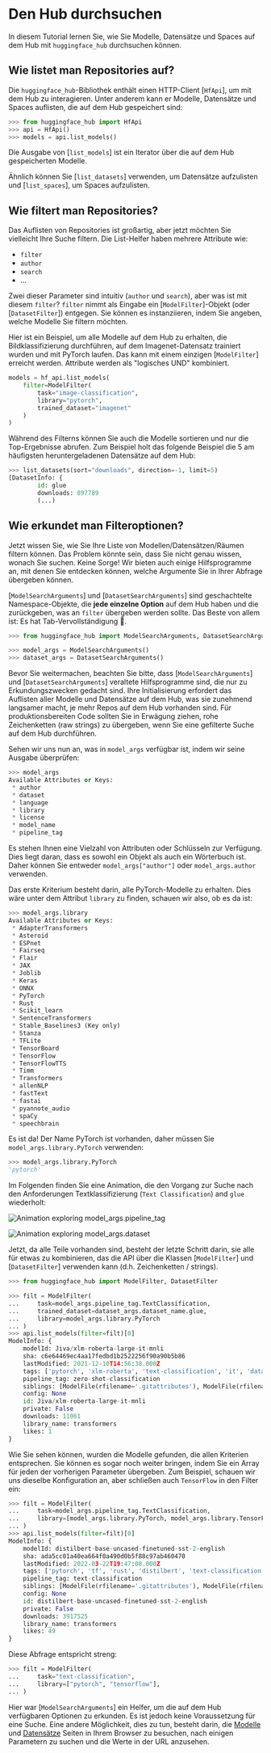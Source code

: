 <!--⚠️ Note that this file is in Markdown but contain specific syntax for our doc-builder (similar to MDX) that may not be
rendered properly in your Markdown viewer.
-->

# Den Hub durchsuchen

In diesem Tutorial lernen Sie, wie Sie Modelle, Datensätze und Spaces auf dem Hub mit `huggingface_hub` durchsuchen können.

## Wie listet man Repositories auf?

Die `huggingface_hub`-Bibliothek enthält einen HTTP-Client [`HfApi`], um mit dem Hub zu interagieren. 
Unter anderem kann er Modelle, Datensätze und Spaces auflisten, die auf dem Hub gespeichert sind:

```py
>>> from huggingface_hub import HfApi
>>> api = HfApi()
>>> models = api.list_models()
```

Die Ausgabe von [`list_models`] ist ein Iterator über die auf dem Hub gespeicherten Modelle.

Ähnlich können Sie [`list_datasets`] verwenden, um Datensätze aufzulisten und [`list_spaces`], um Spaces aufzulisten.

## Wie filtert man Repositories?

Das Auflisten von Repositories ist großartig, aber jetzt möchten Sie vielleicht Ihre Suche filtern. 
Die List-Helfer haben mehrere Attribute wie:
- `filter`
- `author`
- `search`
- ...

Zwei dieser Parameter sind intuitiv (`author` und `search`), aber was ist mit diesem `filter`? 
`filter` nimmt als Eingabe ein [`ModelFilter`]-Objekt (oder [`DatasetFilter`]) entgegen. 
Sie können es instanziieren, indem Sie angeben, welche Modelle Sie filtern möchten.

Hier ist ein Beispiel, um alle Modelle auf dem Hub zu erhalten, die Bildklassifizierung durchführen, 
auf dem Imagenet-Datensatz trainiert wurden und mit PyTorch laufen. 
Das kann mit einem einzigen [`ModelFilter`] erreicht werden. Attribute werden als "logisches UND" kombiniert.

```py
models = hf_api.list_models(
    filter=ModelFilter(
		task="image-classification",
		library="pytorch",
		trained_dataset="imagenet"
	)
)
```

Während des Filterns können Sie auch die Modelle sortieren und nur die Top-Ergebnisse abrufen. 
Zum Beispiel holt das folgende Beispiel die 5 am häufigsten heruntergeladenen Datensätze auf dem Hub:

```py
>>> list_datasets(sort="downloads", direction=-1, limit=5)
[DatasetInfo: {
        id: glue
		downloads: 897789
		(...)
```


## Wie erkundet man Filteroptionen?

Jetzt wissen Sie, wie Sie Ihre Liste von Modellen/Datensätzen/Räumen filtern können. 
Das Problem könnte sein, dass Sie nicht genau wissen, wonach Sie suchen. Keine Sorge! 
Wir bieten auch einige Hilfsprogramme an, mit denen Sie entdecken können, welche Argumente Sie in Ihrer Abfrage übergeben können.

[`ModelSearchArguments`] und [`DatasetSearchArguments`] sind geschachtelte Namespace-Objekte, 
die **jede einzelne Option** auf dem Hub haben und die zurückgeben, was an `filter` übergeben werden sollte. 
Das Beste von allem ist: Es hat Tab-Vervollständigung 🎊.

```python
>>> from huggingface_hub import ModelSearchArguments, DatasetSearchArguments

>>> model_args = ModelSearchArguments()
>>> dataset_args = DatasetSearchArguments()
```

<Tip warning={true}>

Bevor Sie weitermachen, beachten Sie bitte, dass [`ModelSearchArguments`] und [`DatasetSearchArguments`] 
veraltete Hilfsprogramme sind, die nur zu Erkundungszwecken gedacht sind. 
Ihre Initialisierung erfordert das Auflisten aller Modelle und Datensätze auf dem Hub, was sie zunehmend langsamer macht, 
je mehr Repos auf dem Hub vorhanden sind. Für produktionsbereiten Code sollten Sie in Erwägung ziehen, 
rohe Zeichenketten (raw strings) zu übergeben, wenn Sie eine gefilterte Suche auf dem Hub durchführen.

</Tip>

Sehen wir uns nun an, was in `model_args` verfügbar ist, indem wir seine Ausgabe überprüfen:

```python
>>> model_args
Available Attributes or Keys:
 * author
 * dataset
 * language
 * library
 * license
 * model_name
 * pipeline_tag
```

Es stehen Ihnen eine Vielzahl von Attributen oder Schlüsseln zur Verfügung. 
Dies liegt daran, dass es sowohl ein Objekt als auch ein Wörterbuch ist. 
Daher können Sie entweder `model_args["author"]` oder `model_args.author` verwenden.

Das erste Kriterium besteht darin, alle PyTorch-Modelle zu erhalten. 
Dies wäre unter dem Attribut `library` zu finden, schauen wir also, ob es da ist:

```python
>>> model_args.library
Available Attributes or Keys:
 * AdapterTransformers
 * Asteroid
 * ESPnet
 * Fairseq
 * Flair
 * JAX
 * Joblib
 * Keras
 * ONNX
 * PyTorch
 * Rust
 * Scikit_learn
 * SentenceTransformers
 * Stable_Baselines3 (Key only)
 * Stanza
 * TFLite
 * TensorBoard
 * TensorFlow
 * TensorFlowTTS
 * Timm
 * Transformers
 * allenNLP
 * fastText
 * fastai
 * pyannote_audio
 * spaCy
 * speechbrain
```

Es ist da! Der Name PyTorch ist vorhanden, daher müssen Sie `model_args.library.PyTorch` verwenden:

```python
>>> model_args.library.PyTorch
'pytorch'
```

Im Folgenden finden Sie eine Animation, die den Vorgang zur Suche nach den Anforderungen Textklassifizierung (`Text Classification`) and `glue` wiederholt:

![Animation exploring `model_args.pipeline_tag`](https://huggingface.co/datasets/huggingface/documentation-images/resolve/main/search_text_classification.gif)

![Animation exploring `model_args.dataset`](https://huggingface.co/datasets/huggingface/documentation-images/resolve/main/search_glue.gif)

Jetzt, da alle Teile vorhanden sind, besteht der letzte Schritt darin, sie alle für etwas zu kombinieren, 
das die API über die Klassen [`ModelFilter`] und [`DatasetFilter`] verwenden kann (d.h. Zeichenketten / strings).


```python
>>> from huggingface_hub import ModelFilter, DatasetFilter

>>> filt = ModelFilter(
...     task=model_args.pipeline_tag.TextClassification, 
...     trained_dataset=dataset_args.dataset_name.glue, 
...     library=model_args.library.PyTorch
... )
>>> api.list_models(filter=filt)[0]
ModelInfo: {
	modelId: Jiva/xlm-roberta-large-it-mnli
	sha: c6e64469ec4aa17fedbd1b2522256f90a90b5b86
	lastModified: 2021-12-10T14:56:38.000Z
	tags: ['pytorch', 'xlm-roberta', 'text-classification', 'it', 'dataset:multi_nli', 'dataset:glue', 'arxiv:1911.02116', 'transformers', 'tensorflow', 'license:mit', 'zero-shot-classification']
	pipeline_tag: zero-shot-classification
	siblings: [ModelFile(rfilename='.gitattributes'), ModelFile(rfilename='README.md'), ModelFile(rfilename='config.json'), ModelFile(rfilename='pytorch_model.bin'), ModelFile(rfilename='sentencepiece.bpe.model'), ModelFile(rfilename='special_tokens_map.json'), ModelFile(rfilename='tokenizer.json'), ModelFile(rfilename='tokenizer_config.json')]
	config: None
	id: Jiva/xlm-roberta-large-it-mnli
	private: False
	downloads: 11061
	library_name: transformers
	likes: 1
}
```

Wie Sie sehen können, wurden die Modelle gefunden, die allen Kriterien entsprechen. Sie können es sogar noch weiter bringen, 
indem Sie ein Array für jeden der vorherigen Parameter übergeben. 
Zum Beispiel, schauen wir uns dieselbe Konfiguration an, aber schließen auch `TensorFlow` in den Filter ein:

```python
>>> filt = ModelFilter(
...     task=model_args.pipeline_tag.TextClassification, 
...     library=[model_args.library.PyTorch, model_args.library.TensorFlow]
... )
>>> api.list_models(filter=filt)[0]
ModelInfo: {
	modelId: distilbert-base-uncased-finetuned-sst-2-english
	sha: ada5cc01a40ea664f0a490d0b5f88c97ab460470
	lastModified: 2022-03-22T19:47:08.000Z
	tags: ['pytorch', 'tf', 'rust', 'distilbert', 'text-classification', 'en', 'dataset:sst-2', 'transformers', 'license:apache-2.0', 'infinity_compatible']
	pipeline_tag: text-classification
	siblings: [ModelFile(rfilename='.gitattributes'), ModelFile(rfilename='README.md'), ModelFile(rfilename='config.json'), ModelFile(rfilename='map.jpeg'), ModelFile(rfilename='pytorch_model.bin'), ModelFile(rfilename='rust_model.ot'), ModelFile(rfilename='tf_model.h5'), ModelFile(rfilename='tokenizer_config.json'), ModelFile(rfilename='vocab.txt')]
	config: None
	id: distilbert-base-uncased-finetuned-sst-2-english
	private: False
	downloads: 3917525
	library_name: transformers
	likes: 49
}
```

Diese Abfrage entspricht streng:

```py
>>> filt = ModelFilter(
...     task="text-classification", 
...     library=["pytorch", "tensorflow"],
... )
```

Hier war  [`ModelSearchArguments`] ein Helfer, um die auf dem Hub verfügbaren Optionen zu erkunden. 
Es ist jedoch keine Voraussetzung für eine Suche. Eine andere Möglichkeit, dies zu tun, 
besteht darin, die [Modelle](https://huggingface.co/models) und [Datensätze](https://huggingface.co/datasets) Seiten 
in Ihrem Browser zu besuchen, nach einigen Parametern zu suchen und die Werte in der URL anzusehen.